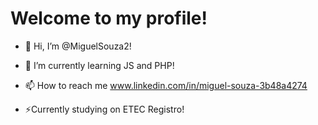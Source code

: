 # Welcome to my profile!

- 👋 Hi, I’m @MiguelSouza2!


- 🌱 I’m currently learning JS and PHP!

- 📫 How to reach me www.linkedin.com/in/miguel-souza-3b48a4274


-   ⚡Currently studying on ETEC Registro!

<!---
MiguelSouza2/MiguelSouza2 is a ✨ special ✨ repository because its `README.md` (this file) appears on your GitHub profile.
You can click the Preview link to take a look at your changes.
--->
